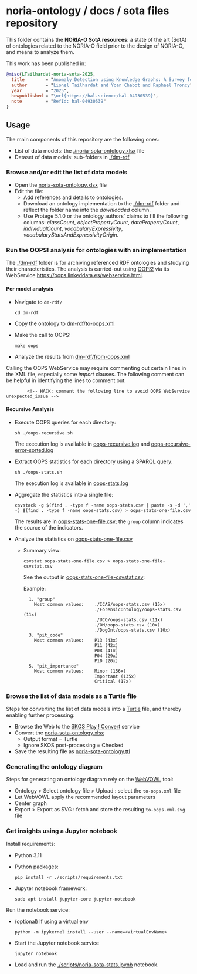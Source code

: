 # noria-ontology / docs / sota files repository

This folder contains the **NORIA-O SotA resources**: a state of the art (SotA) of ontologies related to the NORIA-O field prior to the design of NORIA-O, and means to analyze them.

This work has been published in:

```bibtex
@misc{LTailhardat-noria-sota-2025,
  title        = "Anomaly Detection using Knowledge Graphs: A Survey for Network Management and Cybersecurity Application",
  author       = "Lionel Tailhardat and Yoan Chabot and Raphael Troncy",
  year         = "2025",
  howpublished = "\url{https://hal.science/hal-04930539}",
  note         = "RefId: hal-04930539"
}
```

## Usage

The main components of this repository are the following ones:

* List of data models: the [./noria-sota-ontology.xlsx](noria-sota-ontology.xlsx) file
* Dataset of data models: sub-folders in [./dm-rdf](./dm-rdf)

### Browse and/or edit the list of data models

* Open the [noria-sota-ontology.xlsx](noria-sota-ontology.xlsx) file
* Edit the file:
  * Add references and details to ontologies.
  * Download an ontology implementation to the [./dm-rdf](./dm-rdf) folder and reflect the folder name into the *downloaded* column.
  * Use Protege 5.1.0 or the ontology authors' claims to fill the following columns: *classCount*, *objectPropertyCount*, *dataPropertyCount*, *individualCount*, *vocabularyExpressivity*, *vocabularyStatsAndExpressivityOrigin*.

### Run the OOPS! analysis for ontologies with an implementation

The [./dm-rdf](./dm-rdf) folder is for archiving referenced RDF ontologies and studying their characteristics.
The analysis is carried-out using [OOPS!](https://oops.linkeddata.es/) via its WebService https://oops.linkeddata.es/webservice.html.

#### Per model analysis

* Navigate to `dm-rdf/`

    ```shell
    cd dm-rdf
    ```

* Copy the ontology to [dm-rdf/to-oops.xml](dm-rdf/to-oops.xml)
* Make the call to OOPS:

    ```shell
    make oops
    ```
* Analyze the results from [dm-rdf/from-oops.xml](dm-rdf/from-oops.xml)

Calling the OOPS WebService may require commenting out certain lines in the XML file, especially some *import* clauses.
The following comment can be helpful in identifying the lines to comment out:
```
        <!-- HACK: comment the following line to avoid OOPS WebService unexpected_issue -->
```

#### Recursive Analysis

* Execute OOPS queries for each directory:

  ```shell
  sh ./oops-recursive.sh
  ```

  The execution log is available in [oops-recursive.log](dm-rdf%2Foops-recursive.log) and [oops-recursive-error-sorted.log](dm-rdf%2Foops-recursive-error-sorted.log)

* Extract OOPS statistics for each directory using a SPARQL query:

  ```shell
  sh ./oops-stats.sh
  ```

  The execution log is available in [oops-stats.log](dm-rdf%2Foops-stats.log)

* Aggregate the statistics into a single file:

  ```shell
  csvstack -g $(find . -type f -name oops-stats.csv | paste -s -d ',' -) $(find . -type f -name oops-stats.csv) > oops-stats-one-file.csv
  ```

  The results are in [oops-stats-one-file.csv](dm-rdf%2Foops-stats-one-file.csv); the `group` column indicates the source of the indicators.

* Analyze the statistics on [oops-stats-one-file.csv](dm-rdf%2Foops-stats-one-file.csv)
  * Summary view:

    ```shell
    csvstat oops-stats-one-file.csv > oops-stats-one-file-csvstat.csv
    ```

    See the output in [oops-stats-one-file-csvstat.csv](dm-rdf%2Foops-stats-one-file-csvstat.csv):

    Example:

    ```
      1. "group"
        Most common values:    ./ICAS/oops-stats.csv (15x)
                               ./ForensicOntology/oops-stats.csv (11x)
                               ./UCO/oops-stats.csv (11x)
                               ./OM/oops-stats.csv (10x)
                               ./DogOnt/oops-stats.csv (10x)
      3. "pit_code"
        Most common values:    P13 (43x)
                               P11 (42x)
                               P08 (41x)
                               P04 (29x)
                               P10 (20x)
      5. "pit_importance"
        Most common values:    Minor (156x)
                               Important (135x)
                               Critical (17x)
    ```


### Browse the list of data models as a Turtle file

Steps for converting the list of data models into a [Turtle](https://www.w3.org/TR/turtle/) file, and thereby enabling further processing:

* Browse the Web to the [SKOS Play ! Convert](https://skos-play.sparna.fr/play/convert) service
* Convert the [noria-sota-ontology.xlsx](noria-sota-ontology.xlsx)
  * Output format = Turtle
  * Ignore SKOS post-processing = Checked
* Save the resulting file as [noria-sota-ontology.ttl](noria-sota-ontology.ttl)

### Generating the ontology diagram

Steps for generating an ontology diagram rely on the [WebVOWL](https://github.com/VisualDataWeb/WebVOWL) tool:

* Ontology > Select ontology file > Upload : select the `to-oops.xml` file
* Let WebVOWL apply the recommended layout parameters
* Center graph
* Export > Export as SVG : fetch and store the resulting `to-oops.xml.svg` file

### Get insights using a Jupyter notebook

Install requirements:

* Python 3.11
* Python packages:

  ```shell
  pip install -r ./scripts/requirements.txt
  ```

* Jupyter notebook framework:

  ```shell
  sudo apt install jupyter-core jupyter-notebook
  ```

Run the notebook service:

* (optional) If using a virtual env

  ```shell
  python -m ipykernel install --user --name=<VirtualEnvName>
  ```
* Start the Jupyter notebook service

  ```shell
  jupyter notebook
  ```

* Load and run the [./scripts/noria-sota-stats.ipynb](./scripts/noria-sota-stats.ipynb) notebook.
